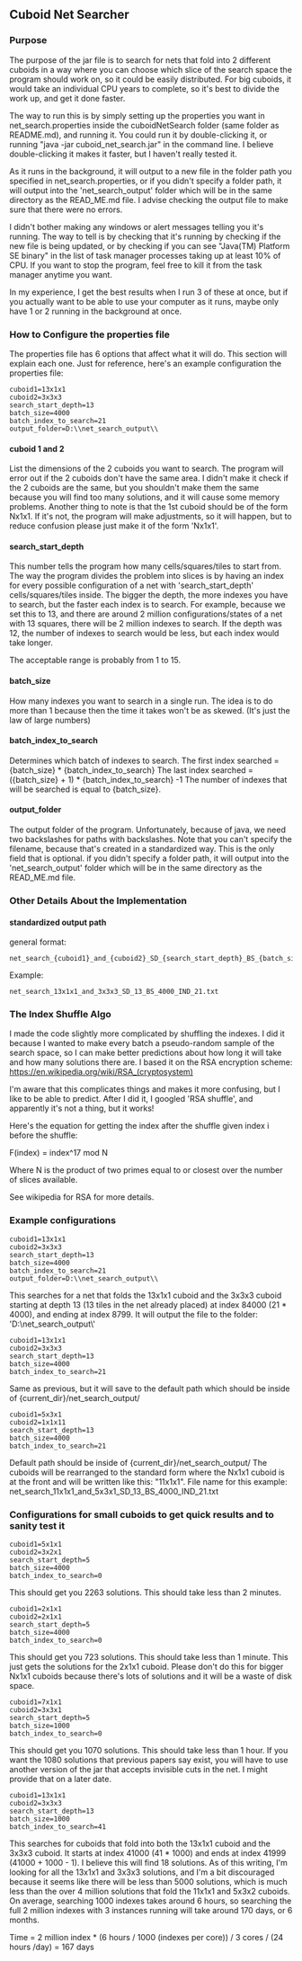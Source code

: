 ## Cuboid Net Searcher

### Purpose
The purpose of the jar file is to search for nets that fold into 2 different cuboids in a way where you can choose which slice of the search space the program should work on, so it could be easily distributed. For big cuboids, it would take an individual CPU years to complete, so it's best to divide the work up, and get it done faster.

The way to run this is by simply setting up the properties you want in net_search.properties inside the cuboidNetSearch folder (same folder as README.md), and running it.
You could run it by double-clicking it, or running "java -jar cuboid_net_search.jar" in the command line. I believe double-clicking it makes it faster, but I haven't really tested it.

As it runs in the background, it will output to a new file in the folder path you specified in net_search.properties, or if you didn't specify a folder path, it will output into the 'net_search_output' folder which will be in the same directory as the READ_ME.md file. I advise checking the output file to make sure that there were no errors.

I didn't bother making any windows or alert messages telling you it's running. The way to tell is by checking that it's running by checking if the new file is being updated, or by checking if you can see "Java(TM) Platform SE binary" in the list of task manager processes taking up at least 10% of CPU.
If you want to stop the program, feel free to kill it from the task manager anytime you want.

In my experience, I get the best results when I run 3 of these at once, but if you actually want to be able to use your computer as it runs,
maybe only have 1 or 2 running in the background at once.

### How to Configure the properties file

The properties file has 6 options that affect what it will do. This section will explain each one. Just for reference, here's an example configuration the properties file:
```
cuboid1=13x1x1
cuboid2=3x3x3
search_start_depth=13
batch_size=4000
batch_index_to_search=21
output_folder=D:\\net_search_output\\
```
#### cuboid 1 and 2
List the dimensions of the 2 cuboids you want to search. The program will error out if the 2 cuboids don't have the same area. I didn't make it check if the 2 cuboids are the same, but you shouldn't make them the same because you will find too many solutions, and it will cause some memory problems.
Another thing to note is that the 1st cuboid should be of the form Nx1x1. If it's not, the program will make adjustments, so it will happen, but to reduce confusion please just make it of the form 'Nx1x1'.

#### search_start_depth

This number tells the program how many cells/squares/tiles to start from. 
The way the program divides the problem into slices is by having an index for every possible configuration of a net with 'search_start_depth' cells/squares/tiles inside. The bigger the depth, the more indexes you have to search, but the faster each index is to search. For example, because we set this to 13, and there are around 2 million configurations/states of a net with 13 squares, there will be 2 million indexes to search. If the depth was 12, the number of indexes to search would be less, but each index would take longer.

The acceptable range is probably from 1 to 15.

#### batch_size
How many indexes you want to search in a single run. The idea is to do more than 1 because then the time it takes won't be as skewed. (It's just the law of large numbers)

#### batch_index_to_search
Determines which batch of indexes to search.
The first index searched = {batch_size} * {batch_index_to_search}
The last index searched = ({batch_size} + 1) * {batch_index_to_search} -1
The number of indexes that will be searched is equal to {batch_size}.

#### output_folder
The output folder of the program. Unfortunately, because of java, we need two backslashes for paths with backslashes. Note that you can't specify the filename, because that's created in a standardized way. This is the only field that is optional. if you didn't specify a folder path, it will output into the 'net_search_output' folder which will be in the same directory as the READ_ME.md file.

### Other Details About the Implementation

#### standardized output path

general format:
```
net_search_{cuboid1}_and_{cuboid2}_SD_{search_start_depth}_BS_{batch_size}_IND_{batch_index_to_search}.txt
```
Example:
```
net_search_13x1x1_and_3x3x3_SD_13_BS_4000_IND_21.txt
```

### The Index Shuffle Algo

I made the code slightly more complicated by shuffling the indexes. I did it because I wanted to make every batch a pseudo-random sample of the search space, so I can make better predictions about how long it will take and how many solutions there are. I based it on the RSA encryption scheme: https://en.wikipedia.org/wiki/RSA_(cryptosystem)

I'm aware that this complicates things and makes it more confusing, but I like to be able to predict. After I did it, I googled 'RSA shuffle', and apparently it's not a thing, but it works!

Here's the equation for getting the index after the shuffle given index i before the shuffle:

F(index) = index^17 mod N

Where N is the product of two primes equal to or closest over the number of slices available.

See wikipedia for RSA for more details.



### Example configurations 
```
cuboid1=13x1x1
cuboid2=3x3x3
search_start_depth=13
batch_size=4000
batch_index_to_search=21
output_folder=D:\\net_search_output\\
```
This searches for a net that folds the 13x1x1 cuboid and the 3x3x3 cuboid starting at depth 13 (13 tiles in the net already placed) at index 84000 (21 * 4000), and ending at index 8799. It will output the file to the folder: 'D:\\net_search_output\\'

```
cuboid1=13x1x1
cuboid2=3x3x3
search_start_depth=13
batch_size=4000
batch_index_to_search=21
```
Same as previous, but it will save to the default path which should be inside of {current_dir}/net_search_output/

```
cuboid1=5x3x1
cuboid2=1x1x11
search_start_depth=13
batch_size=4000
batch_index_to_search=21
```
Default path should be inside of {current_dir}/net_search_output/
The cuboids will be rearranged to the standard form where the Nx1x1 cuboid is at the front and
will be written like this: "11x1x1".
File name for this example:
net_search_11x1x1_and_5x3x1_SD_13_BS_4000_IND_21.txt


### Configurations for small cuboids to get quick results and to sanity test it

```
cuboid1=5x1x1
cuboid2=3x2x1
search_start_depth=5
batch_size=4000
batch_index_to_search=0
```
This should get you 2263 solutions. This should take less than 2 minutes.

```
cuboid1=2x1x1
cuboid2=2x1x1
search_start_depth=5
batch_size=4000
batch_index_to_search=0
```
This should get you 723 solutions. This should take less than 1 minute. This just gets the solutions for the 2x1x1 cuboid.
Please don't do this for bigger Nx1x1 cuboids because there's lots of solutions and it will be a waste of disk space.


```
cuboid1=7x1x1
cuboid2=3x3x1
search_start_depth=5
batch_size=1000
batch_index_to_search=0
```
This should get you 1070 solutions. This should take less than 1 hour. If you want the 1080 solutions that previous papers say exist, you will have to use another version of the jar
that accepts invisible cuts in the net. I might provide that on a later date.

```
cuboid1=13x1x1
cuboid2=3x3x3
search_start_depth=13
batch_size=1000
batch_index_to_search=41
```
This searches for cuboids that fold into both the 13x1x1 cuboid and the 3x3x3 cuboid. It starts at index 41000 (41 * 1000) and ends at index 41999 (41000 + 1000 - 1).
I believe this will find 18 solutions.
As of this writing, I'm looking for all the 13x1x1 and 3x3x3 solutions, and I'm a bit discouraged because it seems like there will be less than 5000 solutions, which is much less than the over 4 million solutions that fold the 11x1x1 and 5x3x2 cuboids.
On average, searching 1000 indexes takes around 6 hours, so searching the full 2 million indexes with 3 instances running will take around 170 days, or 6 months.

Time = 2 million index * (6 hours / 1000 (indexes per core)) / 3 cores / (24 hours /day) = 167 days